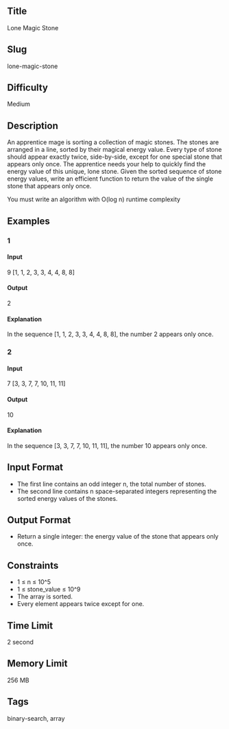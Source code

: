 ## Title

Lone Magic Stone

## Slug

lone-magic-stone

## Difficulty

Medium

## Description

An apprentice mage is sorting a collection of magic stones. The stones are arranged in a line, sorted by their magical energy value. Every type of stone should appear exactly twice, side-by-side, except for one special stone that appears only once.
The apprentice needs your help to quickly find the energy value of this unique, lone stone. Given the sorted sequence of stone energy values, write an efficient function to return the value of the single stone that appears only once.


You must write an algorithm with O(log n) runtime complexity

## Examples

### 1

#### Input

9 
[1, 1, 2, 3, 3, 4, 4, 8, 8]


#### Output

2

#### Explanation

In the sequence [1, 1, 2, 3, 3, 4, 4, 8, 8], the number 2 appears only once.

### 2

#### Input

7 
[3, 3, 7, 7, 10, 11, 11]

#### Output

10

#### Explanation

In the sequence [3, 3, 7, 7, 10, 11, 11], the number 10 appears only once.

## Input Format

- The first line contains an odd integer n, the total number of stones.
- The second line contains n space-separated integers representing the sorted energy values of the stones.

## Output Format

- Return a single integer: the energy value of the stone that appears only once.

## Constraints

- 1 ≤ n ≤ 10^5
- 1 ≤ stone_value ≤ 10^9
- The array is sorted.
- Every element appears twice except for one.

## Time Limit

2 second

## Memory Limit

256 MB

## Tags

binary-search, array
